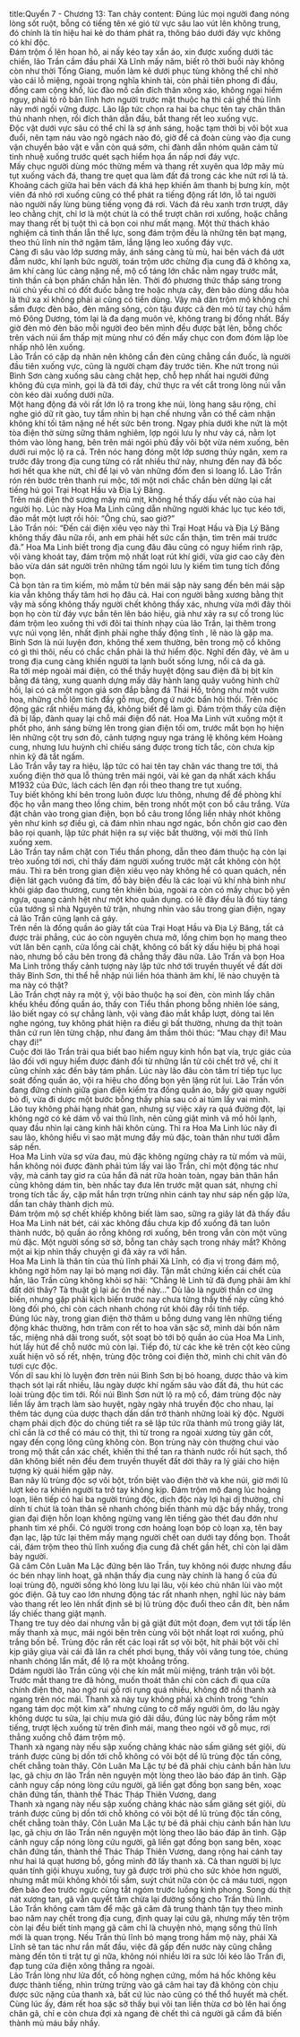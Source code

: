 title:Quyển 7 - Chương 13: Tan chảy
content:
Đúng lúc mọi người đang nóng lòng sốt ruột, bỗng có tiếng tên xé gió từ vực sâu lao vút lên không trung, đó chính là tín hiệu hai kẻ do thám phát ra, thông báo dưới đáy vực không có khí độc.<br>Đám trộm ồ lên hoan hô, ai nấy kéo tay xắn áo, xin được xuống dưới tác chiến, lão Trần cầm đầu phái Xả Lĩnh mấy năm, biết rõ thời buổi này không còn như thời Tống Giang, muốn làm kẻ dưới phục tùng không thể chỉ nhờ vào cái lỗ miệng, ngoài trọng nghĩa khinh tài, còn phải tiên phong đi đầu, đồng cam cộng khổ, lúc đào mồ cần đích thân xông xáo, không ngại hiểm nguy, phải tỏ rõ bản lĩnh hơn người trước mặt thuộc hạ thì cái ghế thủ lĩnh này mới ngồi vững được. Lão lập tức chọn ra hai ba chục tên tay chân thân thủ nhanh nhẹn, rồi đích thân dẫn đầu, bắt thang rết leo xuống vực.<br>Độc vật dưới vực sâu có thể chỉ là sợ ánh sáng, hoặc tạm thời bị vôi bột xua đuổi, nên tạm náu vào ngõ ngách nào đó, giờ để cả đoàn cùng vào địa cung vận chuyển bảo vật e vẫn còn quá sớm, chỉ đành dẫn nhóm quân cảm tử tinh nhuệ xuống trước quét sạch hiểm họa ẩn nấp nơi đáy vực.<br>Mấy chục người dùng móc thừng mềm và thang rết xuyên qua lớp mây mù tụt xuống vách đá, thang tre quẹt qua làm đất đá trong các khe nứt rơi lả tả. Khoảng cách giữa hai bên vách đá khá hẹp khiến âm thanh bị bưng kín, một viên đá nhỏ rơi xuống cũng có thể phát ra tiếng động rất lớn, lỗ tai người nào người nấy lùng bùng tiếng vọng đá rơi. Vách đá rêu xanh trơn trượt, dây leo chằng chịt, chỉ lơ là một chút là có thể trượt chân rơi xưống, hoặc chẳng may thang rết bị tuột thì cả bọn coi như mất mạng. Một thử thách khảo nghiệm cả tinh thần lẫn thể lực, song đám trộm đều là những tên bạt mạng, theo thủ lĩnh nín thở ngậm tăm, lẳng lặng leo xuống đáy vực.<br>Càng đi sâu vào lớp sương mây, ánh sáng càng tù mù, hai bên vách đá ướt đẫm nước, khí lạnh bức người, toán trộm ước chừng địa cung đã ở không xa, âm khí càng lúc càng nặng nề, mộ cổ táng lớn chắc nằm ngay trước mắt, tinh thần cả bọn phấn chấn hẳn lên. Thời đó phương thức thắp sáng trong núi chủ yếu chỉ có đốt đuốc bằng tre hoặc nhựa cây, đèn bão dùng dầu hỏa là thứ xa xỉ không phải ai cũng có tiền dùng. Vậy mà dân trộm mộ không chỉ sắm được đèn bão, đèn măng sông, còn tậu được cả đèn mỏ từ tay chủ hầm mỏ Đông Dương, tóm lại là đa dạng muôn vẻ, không trang bị đồng nhất. Bấy giờ đèn mỏ đèn bão mỗi người đeo bên mình đều được bật lên, bỗng chốc trên vách núi ẩm thấp mịt mùng như có đến mấy chục con đom đóm lập lòe nhấp nhô lên xuống.<br>Lão Trần có cặp dạ nhãn nên không cần đèn cũng chẳng cần đuốc, là người đầu tiên xuống vực, cũng là người chạm đáy trước tiên. Khe nứt trong núi Bình Sơn càng xuống sâu càng chật hẹp, chỗ hẹp nhất hai người đứng không đủ cựa mình, gọi là đã tới đáy, chứ thực ra vết cắt trong lòng núi vẫn còn kéo dài xuống dưới nữa.<br>Một hang động đá vôi rất lớn lộ ra trong khe núi, lòng hang sâu rộng, chỉ nghe gió dữ rít gào, tuy tầm nhìn bị hạn chế nhưng vẫn có thể cảm nhận không khí tối tăm nặng nề hết sức bên trong. Ngay phía dưới khe nứt là một tòa điện thờ sừng sững thâm nghiêm, lợp ngói lưu ly như vảy cá, nằm lọt thỏm vào lòng hang, bên trên mái ngói phủ đầy vôi bột vừa ném xuống, bên dưới rui mộc lộ ra cả. Trên nóc hang đóng một lớp sương thủy ngân, xem ra trước đây trong địa cung từng có rất nhiều thứ này, nhưng đến nay đã bốc hơi hết qua khe nứt, chỉ để lại vô vàn những đốm đen sì loang lổ. Lão Trần rón rén bước trên thanh rui mộc, tới một nơi chắc chắn bèn dừng lại cất tiếng hú gọi Trại Hoạt Hầu và Địa Lý Băng.<br>Trên mái điện thờ sương mây mù mịt, không hề thấy dấu vết nào của hai người họ. Lúc này Hoa Ma Linh cũng dẫn những người khác lục tục kéo tới, đảo mắt một lượt rồi hỏi: “Ông chủ, sao giờ?”<br>Lão Trần nói: “Đến cái điện xiêu vẹo này thì Trại Hoạt Hầu và Địa Lý Băng không thấy đâu nữa rồi, anh em phải hết sức cẩn thận, tìm trên mái trước đã.” Hoa Ma Linh biết trong địa cung đâu đâu cũng có nguy hiểm rình rập, vội vàng khoát tay, đám trộm mộ nhất loạt rút khí giới, vừa giơ cao cây đèn bão vừa dán sát người trên những tấm ngói lưu ly kiếm tìm tung tích đồng bọn.<br>Cả bọn tản ra tìm kiếm, mò mẫm từ bên mái sập này sang đến bên mái sập kia vẫn không thấy tăm hơi họ đâu cả. Hai con người bằng xương bằng thịt vậy mà sống không thấy người chết không thấy xác, nhưng vừa mới đây thôi bọn họ còn từ đáy vực bắn tên lên báo hiệu, giả như xảy ra sự cố trong lúc đám trộm leo xuống thì với đôi tai thính nhạy của lão Trần, lại thêm trong vực núi vọng lên, nhất định phải nghe thấy động tĩnh , lẽ nào là gặp ma. Bình Sơn là núi luyện đơn, không thể xem thường, bên trong mộ cổ không có gì thì thôi, nếu có chắc chắn phải là thứ hiểm độc. Nghĩ đến đây, vẻ âm u trong địa cung càng khiến người ta lạnh buốt sống lưng, nổi cả da gà.<br>Ra tới mép ngoài mái điện, có thể thấy huyệt động sau điện đã bị bịt kín bằng đá tảng, xung quanh dựng mấy dãy hành lang quây vuông hình chữ hồi, lại có cả một ngọn giả sơn đắp bằng đá Thái Hồ, trông như một vườn hoa, những chỗ lõm tích đầy gỗ mục, đọng ứ nước bẩn hôi thối. Trên nóc động gác rất nhiều máng đá, không biết để làm gì. Đám trộm thấy cửa điện đã bị lấp, đành quay lại chỗ mái điện đổ nát. Hoa Ma Linh vứt xuống một ít phốt pho, ánh sáng bừng lên trong gian điện tối om, trước mắt bọn họ hiện lên những cột trụ sơn đỏ, cảnh tượng nguy nga tráng lệ không kém Hoàng cung, nhưng lưu huỳnh chỉ chiếu sáng được trong tích tắc, còn chưa kịp nhìn kỹ đã tắt ngấm.<br>Lão Trần vẫy tay ra hiệu, lập tức có hai tên tay chân vác thang tre tới, thả xuống điện thờ qua lỗ thủng trên mái ngói, vài kẻ gan dạ nhất xách khẩu M1932 của Đức, lách cách lên đạn rồi theo thang tre tụt xuống.<br>Tuy biết không khí bên trong luôn được lưu thông, nhưng để đề phòng khí độc họ vẫn mang theo lồng chim, bên trong nhốt một con bồ câu trắng. Vừa đặt chân vào trong gian điện, bọn bồ câu trong lồng liền nhảy nhót không yên như kinh sợ điều gì, cả đám nhìn nhau ngơ ngác, bồn chồn giơ cao đèn bão rọi quanh, lập tức phát hiện ra sự việc bất thường, vội mời thủ lĩnh xuống xem.<br>Lão Trần tay nắm chặt con Tiểu thần phong, dẫn theo đám thuộc hạ còn lại trèo xuống tới nơi, chỉ thấy đám người xuống trước mặt cắt không còn hột máu. Thì ra bên trong gian điện xiêu vẹo này không hề có quan quách, nền điện lát gạch vuông đá tím, đồ bày biện đều là các loại vũ khí nhà binh như khôi giáp đao thương, cung tên khiên búa, ngoài ra còn có mấy chục bộ yên ngựa, quang cảnh hệt như một kho quân dụng. có lẽ đây đều là đồ tùy táng của tướng sĩ nhà Nguyên tử trận, nhưng nhìn vào sâu trong gian điện, ngay cả lão Trần cũng lạnh cả gáy.<br>Trên nền là đống quần áo giày tất của Trại Hoạt Hầu và Địa Lý Băng, tất cả được trải phẳng, cúc áo còn nguyên chưa mở, lồng chim bọn họ mang theo vứt lăn bên cạnh, cửa lồng cài chặt, không có bất kỳ dấu hiệu bị phá hoại nào, nhưng bồ câu bên trong đã chẳng thấy đâu nữa. Lão Trần và bọn Hoa Ma Linh trông thấy cảnh tượng này lập tức nhớ tới truyền thuyết về đất dời thây Bình Sơn, thi thể hễ nhập núi liền hóa thành âm khí, lẽ nào chuyện tà ma này có thật?<br>Lão Trần chợt nảy ra một ý, vội bảo thuộc hạ soi đèn, còn mình lấy chân khều khều đống quần áo, thấy con Tiểu thần phong bỗng nhiên lóe sáng, lão biết ngay có sự chẳng lành, vội vàng đảo mắt khắp lượt, dỏng tai lên nghe ngóng, tuy không phát hiện ra điều gì bất thường, nhưng da thịt toàn thân cứ run lên từng chặp, như đang âm thầm thôi thúc: “Mau chạy đi! Mau chạy đi!”<br>Cuộc đời lão Trần trải qua biết bao hiểm nguy kinh hồn bạt vía, trực giác của lão đối với nguy hiểm được đánh đổi từ những lần từ cõi chết trở về, chí ít cũng chính xác đến bảy tám phần. Lúc này lão đâu còn tâm trí tiếp tục lục soát đống quần áo, vội ra hiệu cho đồng bọn yên lặng rút lui. Lão Trần vốn đang đứng chính giữa gian điện kiểm tra đống quần áo, bấy giờ quay người bỏ đi, vừa đi dược một bước bỗng thấy phía sau có ai túm lấy vai mình.<br>Lão tuy không phải hạng nhát gan, nhưng sự việc xảy ra quá đường đột, lại không ngờ có kẻ dám vỗ vai thủ lĩnh, nên cũng giật mình vã mồ hôi lạnh, quay đầu nhìn lại càng kinh hãi khôn cùng. Thì ra Hoa Ma Linh lúc nãy đi sau lão, không hiểu vì sao mặt mưng đầy mủ đặc, toàn thân như tưới đẫm sáp nến.<br>Hoa Ma Linh vừa sợ vừa đau, mủ đặc không ngừng chảy ra từ mồm và mũi, hắn không nói được đành phải túm lấy vai lão Trần, chỉ một động tác như vậy, mà cánh tay giơ ra của hắn đã nát rữa hoàn toàn, ngay bản thân hắn cũng không dám tin, bèn nhấc tay đưa lên trước mặt quan sát, nhưng chỉ trong tích tắc ấy, cặp mắt hắn trợn trừng nhìn cánh tay như sáp nến gặp lửa, dần tan chảy thành dịch mủ.<br>Đám trộm mộ sợ chết khiếp không biết làm sao, sững ra giây lát đã thấy đầu Hoa Ma Linh nát bét, cái xác không đầu chưa kịp đổ xuống đã tan luôn thành nước, bộ quần áo rỗng không rơi xuống, bên trong vẫn còn một vũng mủ đặc. Một người sống sờ sờ, bỗng tan chảy sạch trong nháy mắt? Không một ai kịp nhìn thấy chuyện gì đã xảy ra với hắn.<br>Hoa Ma Linh là thân tín của thủ lĩnh phái Xả Lĩnh, có địa vị trong đám mộ, không ngờ hôm nay lại bỏ mạng nơi đây. Tận mắt chứng kiến cái chết của hắn, lão Trần cũng không khỏi sợ hãi: “Chẳng lẽ Linh tử đã đụng phải âm khí đất dời thây? Tà thuật gì lại ác ôn thế này…” Dù lão là người thần cơ ứng biến, nhưng gặp phải kịch biến trước nay chưa từng thấy thế này cũng khó lòng đối phó, chỉ còn cách nhanh chóng rút khỏi đây rồi tính tiếp.<br>Đúng lúc này, trong gian điện thờ thâm u bỗng dưng vang lên những tiếng động khác thường, hơn trăm con rết to hoa văn sặc sỡ, mình dài bốn năm tấc, miệng nhả dãi trong suốt, sột soạt bò tới bộ quần áo của Hoa Ma Linh, hút lấy hút để chỗ nước mủ còn lại. Tiếp đó, từ các khe kẽ trên cột kèo cũng xuất hiện vô số rết, nhện, trùng độc trông coi điện thờ, mình chi chít vân đỏ tươi cực độc.<br>Vốn dĩ sau khi lò luyện đơn trên núi Bình Sơn bị bỏ hoang, dược thảo và kim thạch sót lại rất nhiều, lâu ngày dược khí ngấm sâu vào đất đá, thu hút các loài trùng độc tìm tới. Rồi núi Bình Sơn nứt lộ ra mộ cổ, đám trùng độc này liền lấy âm trạch làm sào huyệt, ngày ngày nhả truyền độc cho nhau, lại thêm tác dụng của dược thạch dần dần trở thành những loài kỳ độc. Người chạm phải dịch độc do chúng tiết ra sẽ lập tức rữa thành mủ trong giây lát, chỉ cần là cơ thể có máu có thịt, thì từ trong ra ngoài xương tủy gân cốt, ngay đến cọng lông cũng không còn. Bọn trùng này còn thường chui vào trong mộ thất cắn xác chết, khiến thi thể tan ra thành nước rồi hút sạch, thổ dân không biết nên đều đem truyền thuyết đất dời thây ra lý giải cho hiện tượng kỳ quái hiếm gặp này.<br>Ban nãy lũ trùng độc sợ vôi bột, trốn biệt vào điện thờ và khe núi, giờ mới lũ lượt kéo ra khiến người ta trở tay không kịp. Đám trộm mộ đang lúc hoảng loạn, liên tiếp có hai ba người trúng độc, dịch độc này lợi hại dị thường, chỉ dính tí chút là toàn thân sẽ nhanh chóng biến thành mủ dặc bầy nhầy, trong gian đại điện hỗn loạn không ngừng vang lên tiếng gào thét đau đớn như phanh tim xé phổi. Có người trong cơn hoảng loạn bóp cò loạn xạ, tên bay đạn lạc, lập tức lại thêm mấy mạng người chết oan dưới tay đồng bọn. Thoắt cái, đám trộm theo thủ lĩnh xuống địa cung đã chết gần hết, chỉ còn lại dăm bảy người.<br>Gã câm Côn Luân Ma Lặc đứng bên lão Trần, tuy không nói được nhưng đầu óc bén nhạy linh hoạt, gã nhận thấy địa cung này chính là hang ổ của đủ loại trùng độ, người sống khó lòng lưu lại lâu, vội kéo chủ nhân lùi vào một góc điện. Gã tuy cao lớn nhưng động tác rất nhanh nhẹn, nghĩ lúc này bám vào thang rết leo lên nhất định sẽ bị lũ trùng độc đuổi theo cắn đít, bèn nắm lấy chiếc thang giật mạnh.<br>Thang tre tuy dẻo dai nhưng vẫn bị gã giật đứt một đoạn, đem vụt tới tấp lên mấy thanh xà mục, mái ngói bên trên cùng vôi bột nhất loạt rơi xuống, phủ trắng bốn bề. Trùng độc rắn rết các loại rất sợ vôi bột, hít phải bột vôi chỉ kịp giãy giụa vài cái đã lăn ra chết phơi bụng, thấy vôi văng tung tóe, chúng nhanh chóng lẩn mất, để lộ ra một khoẳng trống.<br>Ddám người lão Trần cũng vội che kín mắt mũi miệng, tránh trận vôi bột. Trước mắt thang tre đã hỏng, muốn thoát thân chỉ còn cách đi qua cửa chính điện thờ, nào ngờ rui gỗ rơi rụng quá nhiều, không đỡ nổi thanh xà ngang trên nóc mái. Thanh xà này tuy không phải xà chính trong “chín ngang tám dọc một kim xà” nhưng cũng to cỡ mấy người ôm, do lâu ngày không dược tu sửa, lại chịu mưa gió dãi dầu, đúng lúc này bỗng rầm một tiếng, trượt lệch xuống từ trên đỉnh mái, mang theo ngói vỡ gỗ mục, rơi thẳng xuống chỗ đám trộm mộ.<br>Thanh xà ngang này nếu sập xuống chảng khác nào sấm giăng sét giội, dù tránh được cũng bị dồn tới chỗ không có vôi bột dể lũ trùng độc tấn công, chết chẳng toàn thây. Côn Luân Ma Lặc tự bé đã phải chịu cảnh bần hàn lưu lạc, gã chịu ơn lão Trần nên nguyện một lòng theo lão báo đáp ân tình. Gặp cảnh nguy cấp nóng lòng cứu người, gã liền gạt đồng bọn sang bên, xoạc chân đứng tấn, thành thế Thác Tháp Thiên Vương, dang<br>Thanh xà ngang này nếu sập xuống chảng khác nào sấm giăng sét giội, dù tránh được cũng bị dồn tới chỗ không có vôi bột dể lũ trùng độc tấn công, chết chẳng toàn thây. Côn Luân Ma Lặc tự bé đã phải chịu cảnh bần hàn lưu lạc, gã chịu ơn lão Trần nên nguyện một lòng theo lão báo đáp ân tình. Gặp cảnh nguy cấp nóng lòng cứu người, gã liền gạt đồng bọn sang bên, xoạc chân đứng tấn, thành thế Thác Tháp Thiên Vương, dang rộng hai cánh tay như hai lá quạt hương bồ, gồng mình đỡ lấy thanh xà. Cả than người bị lực quán tính giội khuỵu xuống, tuy gã được trời phú cho sức khỏe hơn người, nhưng mắt mũi không khỏi tối sầm, suýt chút nữa còn ộc cả máu tươi, ngọn đèn bão đeo trước ngực cũng tắt ngóm trước luồng kình phong. Song dù thịt nát xương tan, gã vẫn quyết tâm chừa lại đường sống cho Trần thủ lĩnh.<br>Lão Trần không cam tâm để mặc gã câm đã trung thành tận tụy theo mình bao năm nay chết trong địa cung, định quay lại cứu gã, nhưng mấy tên trộm còn lại đều biết tính mạng gã câm chỉ là chuyện nhỏ, mạng sống thủ lĩnh mới là quan trọng. Nếu Trần thủ lĩnh bỏ mạng trong hầm mộ này, phái Xả Lĩnh sẽ tan tác như rắn mất đầu, việc đã gấp đến nước này cũng chẳng màng đến tôn ti trật tự gì nữa, không nói nhiều lời ra sức lôi kéo lão Trần đi, đạp tung cửa điện xông thẳng ra ngoài.<br>Lão Trần lòng như lửa đốt, cổ hòng nghẹn cứng, mồm há hốc không kêu được thành tiếng, nhìn trừng trừng vào gã câm hai tay đã không còn chịu được sức nặng của thanh xà, bất cứ lúc nào cũng có thể thổ huyết mà chết. Cùng lúc ấy, đám rết hoa sặc sỡ thấy bụi vôi tan liền thừa cơ bò lên hai ống chân gã, chỉ e còn chưa đợi xà ngang đè chết thì cả người gã cầm đã biến thành mủ máu bầy nhầy.